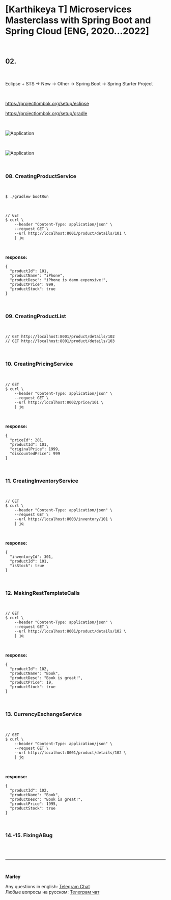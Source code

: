 # [Karthikeya T] Microservices Masterclass with Spring Boot and Spring Cloud [ENG, 2020...2022]


<br/>

## 02. 

<br/>

Eclipse + STS -> New -> Other -> Spring Boot -> Spring Starter Project

<br/>

https://projectlombok.org/setup/eclipse


https://projectlombok.org/setup/gradle


<br/>

![Application](/img/ch02-pic01.png?raw=true)


<br/>

![Application](/img/ch02-pic02.png?raw=true)


<br/>

### 08. CreatingProductService

<br/>

```
$ ./gradlew bootRun
```

<br/>

```
// GET
$ curl \
    --header "Content-Type: application/json" \
    --request GET \
    --url http://localhost:8001/product/details/101 \
    | jq
```

<br/>

**response:**

```
{
  "productId": 101,
  "productName": "iPhone",
  "productDesc": "iPhone is damn expensive!",
  "productPrice": 999,
  "productStock": true
}
```

<br/>

### 09. CreatingProductList

<br/>

```
// GET http://localhost:8001/product/details/102
// GET http://localhost:8001/product/details/103
```

<br/>

### 10. CreatingPricingService

<br/>

```
// GET
$ curl \
    --header "Content-Type: application/json" \
    --request GET \
    --url http://localhost:8002/price/101 \
    | jq
```

<br/>

**response:**

```
{
  "priceId": 201,
  "productId": 101,
  "originalPrice": 1999,
  "discountedPrice": 999
}
```

<br/>

### 11. CreatingInventoryService


<br/>

```
// GET
$ curl \
    --header "Content-Type: application/json" \
    --request GET \
    --url http://localhost:8003/inventory/101 \
    | jq
```

<br/>

**response:**

```
{
  "inventoryId": 301,
  "productId": 101,
  "isStock": true
}
```

<br/>

### 12. MakingRestTemplateCalls

<br/>

```
// GET
$ curl \
    --header "Content-Type: application/json" \
    --request GET \
    --url http://localhost:8001/product/details/102 \
    | jq
```

<br/>

**response:**

```
{
  "productId": 102,
  "productName": "Book",
  "productDesc": "Book is great!",
  "productPrice": 19,
  "productStock": true
}
```


<br/>

### 13. CurrencyExchangeService

<br/>

```
// GET
$ curl \
    --header "Content-Type: application/json" \
    --request GET \
    --url http://localhost:8001/product/details/102 \
    | jq
```

<br/>

**response:**

```
{
  "productId": 102,
  "productName": "Book",
  "productDesc": "Book is great!",
  "productPrice": 1995,
  "productStock": true
}
```

<br/>

### 14.-15. FixingABug

<br/><br/>

---

<br/>

**Marley**

Any questions in english: <a href="https://javadev.org/chat/">Telegram Chat</a>  
Любые вопросы на русском: <a href="https://javadev.ru/chat/">Телеграм чат</a>
